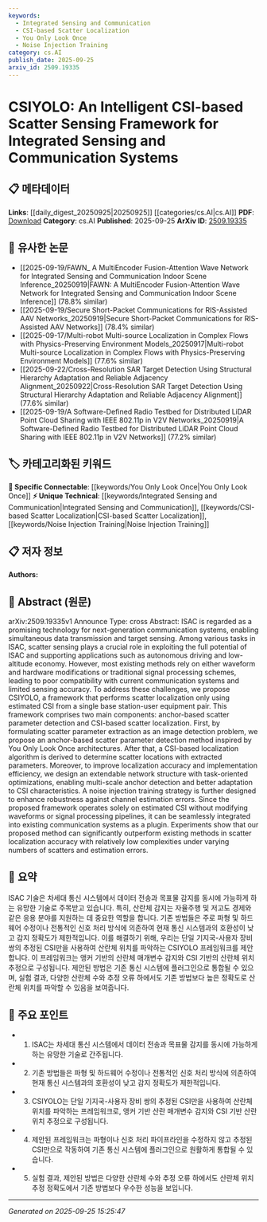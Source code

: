 ```yaml
---
keywords:
  - Integrated Sensing and Communication
  - CSI-based Scatter Localization
  - You Only Look Once
  - Noise Injection Training
category: cs.AI
publish_date: 2025-09-25
arxiv_id: 2509.19335
---
```


<!-- KEYWORD_LINKING_METADATA:
{
  "processed_timestamp": "2025-09-25T15:25:47.221418",
  "vocabulary_version": "1.0",
  "selected_keywords": [
    "Integrated Sensing and Communication",
    "CSI-based Scatter Localization",
    "You Only Look Once",
    "Noise Injection Training"
  ],
  "rejected_keywords": [],
  "similarity_scores": {
    "Integrated Sensing and Communication": 0.78,
    "CSI-based Scatter Localization": 0.77,
    "You Only Look Once": 0.8,
    "Noise Injection Training": 0.72
  },
  "extraction_method": "AI_prompt_based",
  "budget_applied": true,
  "candidates_json": {
    "candidates": [
      {
        "surface": "Integrated Sensing and Communication",
        "canonical": "Integrated Sensing and Communication",
        "aliases": [
          "ISAC"
        ],
        "category": "unique_technical",
        "rationale": "It represents a novel approach combining sensing and communication, crucial for linking related research in next-generation systems.",
        "novelty_score": 0.75,
        "connectivity_score": 0.65,
        "specificity_score": 0.85,
        "link_intent_score": 0.78
      },
      {
        "surface": "CSI-based Scatter Localization",
        "canonical": "CSI-based Scatter Localization",
        "aliases": [
          "Channel State Information Scatter Localization"
        ],
        "category": "unique_technical",
        "rationale": "This technique is central to the paper's contribution and connects to advanced localization methods in communication systems.",
        "novelty_score": 0.72,
        "connectivity_score": 0.68,
        "specificity_score": 0.82,
        "link_intent_score": 0.77
      },
      {
        "surface": "You Only Look Once architectures",
        "canonical": "You Only Look Once",
        "aliases": [
          "YOLO"
        ],
        "category": "specific_connectable",
        "rationale": "YOLO is a well-known architecture in computer vision, facilitating connections to similar detection frameworks.",
        "novelty_score": 0.55,
        "connectivity_score": 0.88,
        "specificity_score": 0.7,
        "link_intent_score": 0.8
      },
      {
        "surface": "Noise Injection Training Strategy",
        "canonical": "Noise Injection Training",
        "aliases": [
          "Noise Injection"
        ],
        "category": "unique_technical",
        "rationale": "This strategy enhances robustness and can link to other works focusing on training methodologies under noisy conditions.",
        "novelty_score": 0.68,
        "connectivity_score": 0.6,
        "specificity_score": 0.78,
        "link_intent_score": 0.72
      }
    ],
    "ban_list_suggestions": [
      "method",
      "experiment",
      "performance"
    ]
  },
  "decisions": [
    {
      "candidate_surface": "Integrated Sensing and Communication",
      "resolved_canonical": "Integrated Sensing and Communication",
      "decision": "linked",
      "scores": {
        "novelty": 0.75,
        "connectivity": 0.65,
        "specificity": 0.85,
        "link_intent": 0.78
      }
    },
    {
      "candidate_surface": "CSI-based Scatter Localization",
      "resolved_canonical": "CSI-based Scatter Localization",
      "decision": "linked",
      "scores": {
        "novelty": 0.72,
        "connectivity": 0.68,
        "specificity": 0.82,
        "link_intent": 0.77
      }
    },
    {
      "candidate_surface": "You Only Look Once architectures",
      "resolved_canonical": "You Only Look Once",
      "decision": "linked",
      "scores": {
        "novelty": 0.55,
        "connectivity": 0.88,
        "specificity": 0.7,
        "link_intent": 0.8
      }
    },
    {
      "candidate_surface": "Noise Injection Training Strategy",
      "resolved_canonical": "Noise Injection Training",
      "decision": "linked",
      "scores": {
        "novelty": 0.68,
        "connectivity": 0.6,
        "specificity": 0.78,
        "link_intent": 0.72
      }
    }
  ]
}
-->

# CSIYOLO: An Intelligent CSI-based Scatter Sensing Framework for Integrated Sensing and Communication Systems

## 📋 메타데이터

**Links**: [[daily_digest_20250925|20250925]] [[categories/cs.AI|cs.AI]]
**PDF**: [Download](https://arxiv.org/pdf/2509.19335.pdf)
**Category**: cs.AI
**Published**: 2025-09-25
**ArXiv ID**: [2509.19335](https://arxiv.org/abs/2509.19335)

## 🔗 유사한 논문
- [[2025-09-19/FAWN_ A MultiEncoder Fusion-Attention Wave Network for Integrated Sensing and Communication Indoor Scene Inference_20250919|FAWN: A MultiEncoder Fusion-Attention Wave Network for Integrated Sensing and Communication Indoor Scene Inference]] (78.8% similar)
- [[2025-09-19/Secure Short-Packet Communications for RIS-Assisted AAV Networks_20250919|Secure Short-Packet Communications for RIS-Assisted AAV Networks]] (78.4% similar)
- [[2025-09-17/Multi-robot Multi-source Localization in Complex Flows with Physics-Preserving Environment Models_20250917|Multi-robot Multi-source Localization in Complex Flows with Physics-Preserving Environment Models]] (77.6% similar)
- [[2025-09-22/Cross-Resolution SAR Target Detection Using Structural Hierarchy Adaptation and Reliable Adjacency Alignment_20250922|Cross-Resolution SAR Target Detection Using Structural Hierarchy Adaptation and Reliable Adjacency Alignment]] (77.6% similar)
- [[2025-09-19/A Software-Defined Radio Testbed for Distributed LiDAR Point Cloud Sharing with IEEE 802.11p in V2V Networks_20250919|A Software-Defined Radio Testbed for Distributed LiDAR Point Cloud Sharing with IEEE 802.11p in V2V Networks]] (77.2% similar)

## 🏷️ 카테고리화된 키워드
**🔗 Specific Connectable**: [[keywords/You Only Look Once|You Only Look Once]]
**⚡ Unique Technical**: [[keywords/Integrated Sensing and Communication|Integrated Sensing and Communication]], [[keywords/CSI-based Scatter Localization|CSI-based Scatter Localization]], [[keywords/Noise Injection Training|Noise Injection Training]]

## 📋 저자 정보

**Authors:** 

## 📄 Abstract (원문)

arXiv:2509.19335v1 Announce Type: cross 
Abstract: ISAC is regarded as a promising technology for next-generation communication systems, enabling simultaneous data transmission and target sensing. Among various tasks in ISAC, scatter sensing plays a crucial role in exploiting the full potential of ISAC and supporting applications such as autonomous driving and low-altitude economy. However, most existing methods rely on either waveform and hardware modifications or traditional signal processing schemes, leading to poor compatibility with current communication systems and limited sensing accuracy. To address these challenges, we propose CSIYOLO, a framework that performs scatter localization only using estimated CSI from a single base station-user equipment pair. This framework comprises two main components: anchor-based scatter parameter detection and CSI-based scatter localization. First, by formulating scatter parameter extraction as an image detection problem, we propose an anchor-based scatter parameter detection method inspired by You Only Look Once architectures. After that, a CSI-based localization algorithm is derived to determine scatter locations with extracted parameters. Moreover, to improve localization accuracy and implementation efficiency, we design an extendable network structure with task-oriented optimizations, enabling multi-scale anchor detection and better adaptation to CSI characteristics. A noise injection training strategy is further designed to enhance robustness against channel estimation errors. Since the proposed framework operates solely on estimated CSI without modifying waveforms or signal processing pipelines, it can be seamlessly integrated into existing communication systems as a plugin. Experiments show that our proposed method can significantly outperform existing methods in scatter localization accuracy with relatively low complexities under varying numbers of scatters and estimation errors.

## 📝 요약

ISAC 기술은 차세대 통신 시스템에서 데이터 전송과 목표물 감지를 동시에 가능하게 하는 유망한 기술로 주목받고 있습니다. 특히, 산란체 감지는 자율주행 및 저고도 경제와 같은 응용 분야를 지원하는 데 중요한 역할을 합니다. 기존 방법들은 주로 파형 및 하드웨어 수정이나 전통적인 신호 처리 방식에 의존하여 현재 통신 시스템과의 호환성이 낮고 감지 정확도가 제한적입니다. 이를 해결하기 위해, 우리는 단일 기지국-사용자 장비 쌍의 추정된 CSI만을 사용하여 산란체 위치를 파악하는 CSIYOLO 프레임워크를 제안합니다. 이 프레임워크는 앵커 기반의 산란체 매개변수 감지와 CSI 기반의 산란체 위치 추정으로 구성됩니다. 제안된 방법은 기존 통신 시스템에 플러그인으로 통합될 수 있으며, 실험 결과, 다양한 산란체 수와 추정 오류 하에서도 기존 방법보다 높은 정확도로 산란체 위치를 파악할 수 있음을 보여줍니다.

## 🎯 주요 포인트

- 1. ISAC는 차세대 통신 시스템에서 데이터 전송과 목표물 감지를 동시에 가능하게 하는 유망한 기술로 간주됩니다.
- 2. 기존 방법들은 파형 및 하드웨어 수정이나 전통적인 신호 처리 방식에 의존하여 현재 통신 시스템과의 호환성이 낮고 감지 정확도가 제한적입니다.
- 3. CSIYOLO는 단일 기지국-사용자 장비 쌍의 추정된 CSI만을 사용하여 산란체 위치를 파악하는 프레임워크로, 앵커 기반 산란 매개변수 감지와 CSI 기반 산란 위치 추정으로 구성됩니다.
- 4. 제안된 프레임워크는 파형이나 신호 처리 파이프라인을 수정하지 않고 추정된 CSI만으로 작동하여 기존 통신 시스템에 플러그인으로 원활하게 통합될 수 있습니다.
- 5. 실험 결과, 제안된 방법은 다양한 산란체 수와 추정 오류 하에서도 산란체 위치 추정 정확도에서 기존 방법보다 우수한 성능을 보입니다.


---

*Generated on 2025-09-25 15:25:47*